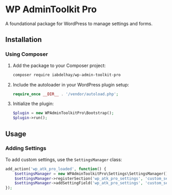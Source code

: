 # WP AdminToolkit Pro

A foundational package for WordPress to manage settings and forms.

## Installation

### Using Composer

1. Add the package to your Composer project:
    ```bash
    composer require iabdelhay/wp-admin-toolkit-pro
    ```

2. Include the autoloader in your WordPress plugin setup:
    ```php
    require_once __DIR__ . '/vendor/autoload.php';
    ```

3. Initialize the plugin:
    ```php
    $plugin = new WPAdminToolkitPro\Bootstrap();
    $plugin->run();
    ```

## Usage

### Adding Settings

To add custom settings, use the `SettingsManager` class:
```php
add_action('wp_atk_pro_loaded', function() {
    $settingsManager = new WPAdminToolkitPro\Settings\SettingsManager();
    $settingsManager->registerSection('wp_atk_pro_settings', 'custom_section', 'My Custom Settings');
    $settingsManager->addSettingField('wp_atk_pro_settings', 'custom_section', 'custom_setting', 'My Custom Setting');
});
